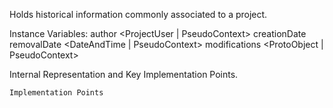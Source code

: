 Holds historical information commonly associated to a project.

Instance Variables:
	author				<ProjectUser | PseudoContext>
	creationDate			<DateAndTime>
	removalDate			<DateAndTime | PseudoContext>
	modifications		<ProtoObject | PseudoContext>
 
Internal Representation and Key Implementation Points.


    Implementation Points